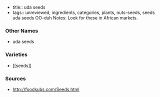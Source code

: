 - title:: uda seeds
- tags:: unreviewed, ingredients, categories, plants, nuts-seeds, seeds
uda seeds OO-duh Notes: Look for these in African markets.

### Other Names

* uda seeds

### Varieties

* [[seeds]]

### Sources
* http://foodsubs.com/Seeds.html
